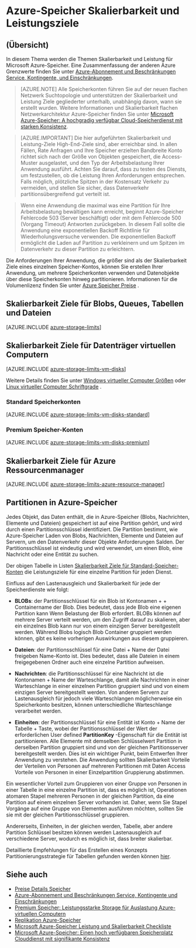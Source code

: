 <properties
    pageTitle="Azure-Speicher Skalierbarkeit und Leistungsziele | Microsoft Azure"
    description="Erfahren Sie mehr über die Ziele Skalierbarkeit und Leistung, für Azure-Speicher, einschließlich Kapazität, Rate Anfragen und eingehende und ausgehende Bandbreite für beide Speicherkonten Standard- und Premium. Grundlegendes zu Leistungsziele für Partitionen innerhalb jeder der Dienste Azure-Speicher."
    services="storage"
    documentationCenter="na"
    authors="robinsh"
    manager="carmonm"
    editor="tysonn" />
<tags
    ms.service="storage"
    ms.devlang="na"
    ms.topic="article"
    ms.tgt_pltfrm="na"
    ms.workload="storage"
    ms.date="08/03/2016"
    ms.author="robinsh" />

# <a name="azure-storage-scalability-and-performance-targets"></a>Azure-Speicher Skalierbarkeit und Leistungsziele

## <a name="overview"></a>(Übersicht)

In diesem Thema werden die Themen Skalierbarkeit und Leistung für Microsoft Azure-Speicher. Eine Zusammenfassung der anderen Azure Grenzwerte finden Sie unter [Azure-Abonnement und Beschränkungen Service, Kontingente, und Einschränkungen](../azure-subscription-service-limits.md).

>[AZURE.NOTE] Alle Speicherkonten führen Sie auf der neuen flachen Netzwerk Suchtopologie und unterstützen der Skalierbarkeit und Leistung Ziele gegliederter unterhalb, unabhängig davon, wann sie erstellt wurden. Weitere Informationen und Skalierbarkeit flachen Netzwerkarchitektur Azure-Speicher finden Sie unter [Microsoft Azure-Speicher: A hochgradig verfügbar Cloud-Speicherdienst mit starken Konsistenz](http://blogs.msdn.com/b/windowsazurestorage/archive/2011/11/20/windows-azure-storage-a-highly-available-cloud-storage-service-with-strong-consistency.aspx).

>[AZURE.IMPORTANT] Die hier aufgeführten Skalierbarkeit und Leistung-Ziele High-End-Ziele sind, aber erreichbar sind. In allen Fällen, Rate Anfragen und Ihre Speicher erzielten Bandbreite Konto richtet sich nach der Größe von Objekten gespeichert, die Access-Muster ausgelastet, und den Typ der Arbeitsbelastung Ihrer Anwendung ausführt. Achten Sie darauf, dass zu testen des Diensts, um festzustellen, ob die Leistung Ihren Anforderungen entsprechen. Falls möglich, plötzliche Spitzen in der Kostensatz Verkehr zu vermeiden, und stellen Sie sicher, dass Datenverkehr partitionsübergreifend gut verteilt ist.

>Wenn eine Anwendung die maximal was eine Partition für Ihre Arbeitsbelastung bewältigen kann erreicht, beginnt Azure-Speicher Fehlercode 503 (Server beschäftigt) oder mit dem Fehlercode 500 (Vorgang Timeout) Antworten zurückgeben. In diesem Fall sollte die Anwendung eine exponentiellen Backoff Richtlinie für Wiederholungsversuche verwenden. Die exponentiellen Backoff ermöglicht die Laden auf Partition zu verkleinern und um Spitzen im Datenverkehr zu dieser Partition zu erleichtern.

Die Anforderungen Ihrer Anwendung, die größer sind als der Skalierbarkeit Ziele eines einzelnen Speicher-Kontos, können Sie erstellen Ihrer Anwendung, um mehrere Speicherkonten verwenden und Datenobjekte über diese Speicherkonten hinweg partitionieren. Informationen für die Volumenlizenz finden Sie unter [Azure Speicher Preise](https://azure.microsoft.com/pricing/details/storage/) .


## <a name="scalability-targets-for-blobs-queues-tables-and-files"></a>Skalierbarkeit Ziele für Blobs, Queues, Tabellen und Dateien

[AZURE.INCLUDE [azure-storage-limits](../../includes/azure-storage-limits.md)]

## <a name="scalability-targets-for-virtual-machine-disks"></a>Skalierbarkeit Ziele für Datenträger virtuellen Computern

[AZURE.INCLUDE [azure-storage-limits-vm-disks](../../includes/azure-storage-limits-vm-disks.md)]

Weitere Details finden Sie unter [Windows virtueller Computer Größen](../virtual-machines/virtual-machines-windows-sizes.md) oder [Linux virtueller Computer Schriftgrade](../virtual-machines/virtual-machines-linux-sizes.md) .

### <a name="standard-storage-accounts"></a>Standard Speicherkonten

[AZURE.INCLUDE [azure-storage-limits-vm-disks-standard](../../includes/azure-storage-limits-vm-disks-standard.md)]

### <a name="premium-storage-accounts"></a>Premium Speicher-Konten

[AZURE.INCLUDE [azure-storage-limits-vm-disks-premium](../../includes/azure-storage-limits-vm-disks-premium.md)]

## <a name="scalability-targets-for-azure-resource-manager"></a>Skalierbarkeit Ziele für Azure Ressourcenmanager

[AZURE.INCLUDE [azure-storage-limits-azure-resource-manager](../../includes/azure-storage-limits-azure-resource-manager.md)]

## <a name="partitions-in-azure-storage"></a>Partitionen in Azure-Speicher

Jedes Objekt, das Daten enthält, die in Azure-Speicher (Blobs, Nachrichten, Elemente und Dateien) gespeichert ist auf eine Partition gehört, und wird durch einen Partitionsschlüssel identifiziert. Die Partition bestimmt, wie Azure-Speicher Laden von Blobs, Nachrichten, Elemente und Dateien auf Servern, um den Datenverkehr dieser Objekte Anforderungen Salden. Der Partitionsschlüssel ist eindeutig und wird verwendet, um einen Blob, eine Nachricht oder eine Entität zu suchen.

Der obigen Tabelle in Listen [Skalierbarkeit Ziele für Standard-Speicher-Konten](#standard-storage-accounts) die Leistungsziele für eine einzelne Partition für jeden Dienst.

Einfluss auf den Lastenausgleich und Skalierbarkeit für jede der Speicherdienste wie folgt:

- **BLOBs**: der Partitionsschlüssel für ein Blob ist Kontonamen + + Containername der Blob. Dies bedeutet, dass jede Blob eine eigenen Partition kann Wenn Belastung der Blob erfordert. BLOBs können auf mehrere Server verteilt werden, um den Zugriff darauf zu skalieren, aber ein einzelnes Blob kann nur von einem einzigen Server bereitgestellt werden. Während Blobs logisch Blob Container gruppiert werden können, gibt es keine vorherigen Auswirkungen aus diesem gruppieren.

- **Dateien**: der Partitionsschlüssel für eine Datei + Name der Datei freigeben Name-Konto ist. Dies bedeutet, dass alle Dateien in einem freigegebenen Ordner auch eine einzelne Partition aufweisen.

- **Nachrichten**: die Partitionsschlüssel für eine Nachricht ist die Kontonamen + Name der Warteschlange, damit alle Nachrichten in einer Warteschlange in einer einzelnen Partition gruppiert sind und von einem einzigen Server bereitgestellt werden. Von anderen Servern zur Lastenausgleich für jedoch viele Warteschlangen möglicherweise ein Speicherkonto besitzen, können unterschiedliche Warteschlange verarbeitet werden.

- **Einheiten**: der Partitionsschlüssel für eine Entität ist Konto + Name der Tabelle + Taste, wobei der Partitionsschlüssel der Wert der erforderlichen User defined **PartitionKey** -Eigenschaft für die Entität ist partitionieren. Alle Elemente mit demselben Schlüsselwert Partition in derselben Partition gruppiert sind und von der gleichen Partitionsserver bereitgestellt werden. Dies ist ein wichtiger Punkt, beim Entwerfen Ihrer Anwendung zu verstehen. Die Anwendung sollten Skalierbarkeit Vorteile der Verteilen von Personen auf mehreren Partitionen mit Daten Access Vorteile von Personen in einer Einzelpartition Gruppierung abstimmen.  

Ein wesentlicher Vorteil zum Gruppieren von einer Gruppe von Personen in einer Tabelle in eine einzelne Partition ist, dass es möglich ist, Operationen atomaren Stapel mehreren Personen in der gleichen Partition, da eine Partition auf einem einzelnen Server vorhanden ist. Daher, wenn Sie Stapel Vorgänge auf eine Gruppe von Elementen ausführen möchten, sollten Sie sie mit der gleichen Partitionsschlüssel gruppieren. 

Andererseits, Einheiten, in der gleichen werden, Tabelle, aber andere Partition Schlüssel besitzen können werden Lastenausgleich auf verschiedene Server, wodurch es möglich ist, dass breiter skalierbar.

Detaillierte Empfehlungen für das Erstellen eines Konzepts Partitionierungsstrategie für Tabellen gefunden werden können [hier](https://msdn.microsoft.com/library/azure/hh508997.aspx).

## <a name="see-also"></a>Siehe auch

- [Preise Details Speicher](https://azure.microsoft.com/pricing/details/storage/)
- [Azure-Abonnement und Beschränkungen Service, Kontingente und Einschränkungen](../azure-subscription-service-limits.md)
- [Premium Speicher: Leistungsstarke Storage für Auslastung Azure-virtuellen Computern](storage-premium-storage.md)
- [Replikation Azure-Speicher](storage-redundancy.md)
- [Microsoft Azure-Speicher Leistung und Skalierbarkeit Checkliste](storage-performance-checklist.md)
- [Microsoft Azure-Speicher: Einen hoch verfügbaren Speicherplatz Clouddienst mit signifikante Konsistenz](http://blogs.msdn.com/b/windowsazurestorage/archive/2011/11/20/windows-azure-storage-a-highly-available-cloud-storage-service-with-strong-consistency.aspx)
